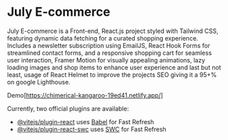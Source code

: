 # July E-commerce

July E-commerce is a Front-end, React.js project styled with Tailwind CSS, featuring dynamic data fetching for a curated shopping experience. Includes a newsletter subscription using EmailJS, React Hook Forms for streamlined contact forms, and a responsive shopping cart for seamless user interaction, Framer Motion for visually appealing animations, lazy loading images and shop items to enhance user experience and last but not least, usage of React Helmet to improve the projects SEO giving it a 95+% on google Lighthouse.

Demo[https://chimerical-kangaroo-19ed41.netlify.app/]

Currently, two official plugins are available:

- [@vitejs/plugin-react](https://github.com/vitejs/vite-plugin-react/blob/main/packages/plugin-react/README.md) uses [Babel](https://babeljs.io/) for Fast Refresh
- [@vitejs/plugin-react-swc](https://github.com/vitejs/vite-plugin-react-swc) uses [SWC](https://swc.rs/) for Fast Refresh

